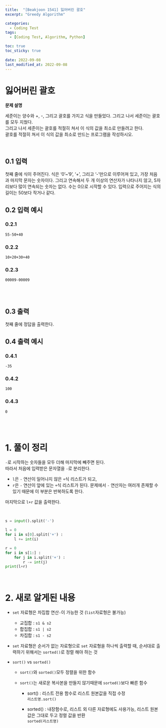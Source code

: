 ```yaml
---
title:  "[Beakjoon 1541] 잃어버린 괄호"
excerpt: "Greedy Algorithm"

categories:
  - Coding Test
tags:
  - [Coding Test, Algorithm, Python]

toc: true
toc_sticky: true
 
date: 2022-09-08
last_modified_at: 2022-09-08
---
```




# 잃어버린 괄호

**문제 설명**

세준이는 양수와 +, -, 그리고 괄호를 가지고 식을 만들었다. 그리고 나서 세준이는 괄호를 모두 지웠다.<br>
그리고 나서 세준이는 괄호를 적절히 쳐서 이 식의 값을 최소로 만들려고 한다.<br>
괄호를 적절히 쳐서 이 식의 값을 최소로 만드는 프로그램을 작성하시오.
<br>





<br>

## 0.1 입력

첫째 줄에 식이 주어진다. 식은 ‘0’~‘9’, ‘+’, 그리고 ‘-’만으로 이루어져 있고, 가장 처음과 마지막 문자는 숫자이다. 그리고 연속해서 두 개 이상의 연산자가 나타나지 않고, 5자리보다 많이 연속되는 숫자는 없다. 수는 0으로 시작할 수 있다. 입력으로 주어지는 식의 길이는 50보다 작거나 같다.
<br>


## 0.2 입력 예시

### 0.2.1 
```
55-50+40
```

### 0.2.2
```
10+20+30+40
```

### 0.2.3
```
00009-00009
```



<br>
<br>


## 0.3 출력

첫째 줄에 정답을 출력한다.
<br>


## 0.4 출력 예시

### 0.4.1 
```
-35
```

### 0.4.2
```
100
```

### 0.4.3 
```
0
```




<br><br>

# 1. 풀이 정리

`-`로 시작하는 숫자들을 모두 더해 마지막에 빼주면 된다.<br>
따라서 처음에 입력받은 문자열을 `-`로 분리한다.

- `l`은 `-` 연산이 일어나지 않은 `+`식 리스트가 되고,
- `r`은 `-` 연산이 앞에 있는 `+`식 리스트가 된다. 문제에서 `-` 연산자는 여러개 존재할 수 있기 때문에 이 부분은 반복하도록 한다.

마지막으로 `l+r` 값을 출력한다.

<br>


```python
s = input().split('-')

l = 0
for i in s[0].split('+') : 
    l += int(i)

r = 0
for i in s[1:] : 
    for j in i.split('+') : 
        r -= int(j)
print(l+r)

```


<br>

# 2. 새로 알게된 내용

- `set` 자료형은 차집합 연산`-`이 가능한 것 (`list`자료형은 불가능)
  - 교집합 : `s1 & s2`
  - 합집합 : `s1 | s2`
  - 차집합 : `s1 - s2`

- `set` 자료형은 순서가 없는 자료형으로 `set` 자료형을 하나씩 출력할 때, 순서대로 출력하기 위해서는 `sorted()`로 정렬 해야 하는 것


- `sort()` vs `sorted()`
  - `sort()`와 `sorted()`모두 정렬을 위한 함수
  - `sort()`는 새로운 복사본을 만들지 않기때문에 `sorted()`보다 빠른 함수

    - sort() : 리스트 전용 함수​로 리스트 원본값을 직접 수정 <br>
    `리스트명.sort()`

    - sorted() : 내장함수로, 리스트 외 다른 자료형에도 사용가능, 리스트 원본 값은 그대로 두고 정렬 값을 반환 <br> 
    `sorted(리스트명) `





